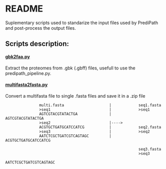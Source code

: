 # README
Suplementary scripts used to standarize the input files used by PrediPath and post-process the output files.

## Scripts description:
#### [gbk2faa.py](https://github.com/felipelira/PrediPath/blob/master/scripts/gbk2faa.py)
Extract the proteomes from .gbk (.gbff) files, usefull to use the predipath_pipeline.py. 
#### [multifasta2fasta.py](https://github.com/felipelira/PrediPath/blob/master/scripts/multifasta2fasta.py)
Convert a multifasta file to single .fasta files and save it in a .zip file
```
               multi.fasta                    |            seq1.fasta
               >seq1                          |            >seq1
               AGTCGTACGTATACTGA              |            AGTCGTACGTATACTGA
               >seq2                          |----> 
               ACGTGCTGATGCATCCATCG           |            seq2.fasta
               >seq3                          |            >seq2
               AATCTCGCTGATCGTCAGTAGC         |            ACGTGCTGATGCATCCATCG
                                              
                                                           seq3.fasta
                                                           >seq3
                                                           AATCTCGCTGATCGTCAGTAGC
```
                                              

